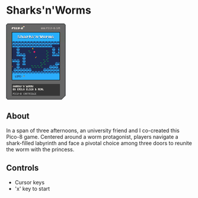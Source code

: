 # Sharks'n'Worms

![Sharks'n'Worms](./sharks.p8.png)

## About

In a span of three afternoons, an university friend and I co-created this Pico-8 game. Centered around a worm protagonist, players navigate a shark-filled labyrinth and face a pivotal choice among three doors to reunite the worm with the princess.

## Controls

- Cursor keys
- 'x' key to start
